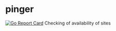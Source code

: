 # pinger
[![Go Report Card](https://goreportcard.com/badge/github.com/saromanov/pinger)](https://goreportcard.com/report/github.com/saromanov/pinger)
Checking of availability of sites
